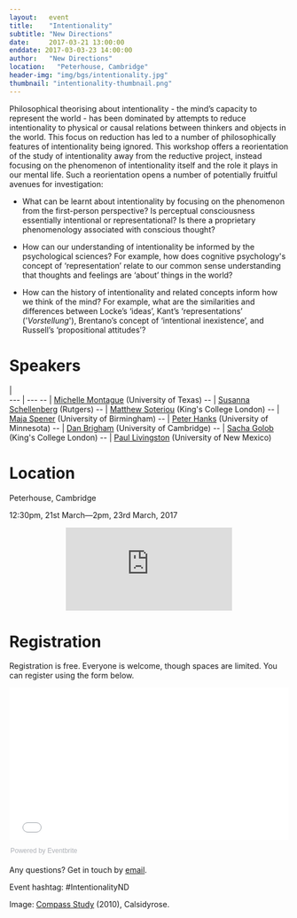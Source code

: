```yaml
---
layout:   event
title:    "Intentionality"
subtitle: "New Directions"
date:     2017-03-21 13:00:00
enddate: 2017-03-03-23 14:00:00
author:   "New Directions"
location:	"Peterhouse, Cambridge"
header-img: "img/bgs/intentionality.jpg"
thumbnail: "intentionality-thumbnail.png"
---
```


Philosophical theorising about intentionality - the mind’s capacity to represent the world - has been dominated by attempts to reduce intentionality to physical or causal relations between thinkers and objects in the world. This focus on reduction has led to a number of philosophically features of intentionality being ignored. This workshop offers a reorientation of the study of intentionality away from the reductive project, instead focusing on the phenomenon of intentionality itself and the role it plays in our mental life. Such a reorientation opens a number of potentially fruitful avenues for investigation:

- What can be learnt about intentionality by focusing on the phenomenon from the first-person perspective? Is perceptual consciousness essentially intentional or representational? Is there a proprietary phenomenology associated with conscious thought?

- How can our understanding of intentionality be informed by the psychological sciences? For example, how does cognitive psychology's concept of ‘representation’ relate to our common sense understanding that thoughts and feelings are ‘about’ things in the world?

- How can the history of intentionality and related concepts inform how we think of the mind? For example, what are the similarities and differences between Locke’s ‘ideas’, Kant’s ‘representations’ ('*Vorstellung*'), Brentano’s concept of ‘intentional inexistence’, and Russell’s ‘propositional attitudes’?

# Speakers

  |  
--- | ---
-- | <a href="https://liberalarts.utexas.edu/philosophy/faculty/mm67248" target="_blank">Michelle Montague</a> (University of Texas)
-- | <a href="http://www.susannaschellenberg.org/file/Home.html" target="_blank">Susanna Schellenberg</a> (Rutgers)
-- |  <a href="http://www.kcl.ac.uk/artshums/depts/philosophy/people/staff/academic/soteriou.aspx" target="_blank">Matthew Soteriou</a> (King's College London)
-- | <a href="http://www.birmingham.ac.uk/staff/profiles/philosophy/spener-maja.aspx" target="_blank">Maja Spener</a> (University of Birmingham)
-- | <a href="https://sites.google.com/a/umn.edu/peter-hanks/home" target="_blank">Peter Hanks</a> (University of Minnesota)
-- | <a href="https://cambridge.academia.edu/DanielBrigham" target="_blank">Dan Brigham</a> (University of Cambridge)
-- | <a href="http://www.kcl.ac.uk/artshums/depts/philosophy/people/staff/academic/golob/index.aspx" target="_blank">Sacha Golob</a> (King's College London)
-- | <a href="https://www.unm.edu/~pmliving/" target="_blank"> Paul Livingston</a> (University of New Mexico)

# Location

Peterhouse, Cambridge

12:30pm, 21st March—2pm, 23rd March, 2017

<div style="text-align:center;"><iframe class="map" src="https://www.google.com/maps/embed?pb=!1m14!1m8!1m3!1d9781.358672381231!2d0.1189358!3d52.2008746!3m2!1i1024!2i768!4f13.1!3m3!1m2!1s0x0%3A0x257dc448e96f74dd!2sPeterhouse!5e0!3m2!1sen!2suk!4v1486402263606" frameborder="0" style="border:0" allowfullscreen></iframe></div>

# Registration

Registration is free. Everyone is welcome, though spaces are limited. You can register using the form below.

<div style="width:100%; text-align:left;"><iframe src="//eventbrite.co.uk/tickets-external?eid=31534093322&ref=etckt" frameborder="0" height="275" width="100%" vspace="0" hspace="0" marginheight="5" marginwidth="5" scrolling="auto" allowtransparency="true"></iframe><div style="font-family:Helvetica, Arial; font-size:12px; padding:10px 0 5px; margin:2px; width:100%; text-align:left;" ><a class="powered-by-eb" style="color: #ADB0B6; text-decoration: none;" target="_blank" href="http://www.eventbrite.co.uk/">Powered by Eventbrite</a></div></div>

<!-- Access

Access information about Peterhouse can be found <a href="http://www.disability.admin.cam.ac.uk/access-around-university/access-colleges/peterhouse" target="_blank">here</a>. Some core points:

- The Lecture Theatre and the Lubbock room (where the conference will be held): Both rooms have ramped access. The Lecture Theatre has four designated wheelchair spaces.
- Parking: Two disabled bays outside the Lecture Theatre, entered off Little St Mary's Lane.
- College grounds and buildings: Level Access?
- Accessible toilets?
- Assistance dogs welcome?
- Large print information on request?
- Lights around college grounds turn on automatically at dusk? Public areas generally well lit?
- Induction loops and noise?

If you have questions relating to access or other special considerations, contact POSITION?, NAME?, email? or phone?.

The New Directions community is dedicated to providing a harassment-free experience for everyone, regardless of gender, gender identity and expression, sexual orientation, disability, physical appearance, body size, race, or religion. We do not tolerate harassment of participants in any form. -->

Any questions? Get in touch by <a href="mailto:newdirectionsmindproject@gmail.com">email</a>.

Event hashtag: #IntentionalityND

<span class="caption text-muted">Image:
<a href="https://www.flickr.com/photos/calsidyrose/4925267732/" target="_blank">Compass Study</a> (2010),
Calsidyrose.</span>
